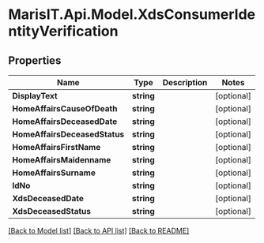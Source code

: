 
# MarisIT.Api.Model.XdsConsumerIdentityVerification

## Properties

Name | Type | Description | Notes
------------ | ------------- | ------------- | -------------
**DisplayText** | **string** |  | [optional] 
**HomeAffairsCauseOfDeath** | **string** |  | [optional] 
**HomeAffairsDeceasedDate** | **string** |  | [optional] 
**HomeAffairsDeceasedStatus** | **string** |  | [optional] 
**HomeAffairsFirstName** | **string** |  | [optional] 
**HomeAffairsMaidenname** | **string** |  | [optional] 
**HomeAffairsSurname** | **string** |  | [optional] 
**IdNo** | **string** |  | [optional] 
**XdsDeceasedDate** | **string** |  | [optional] 
**XdsDeceasedStatus** | **string** |  | [optional] 

[[Back to Model list]](../README.md#documentation-for-models)
[[Back to API list]](../README.md#documentation-for-api-endpoints)
[[Back to README]](../README.md)

